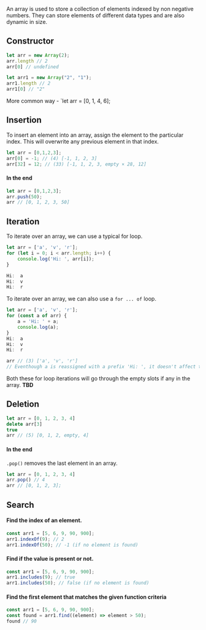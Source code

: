 An array is used to store a collection of elements indexed by non negative numbers. They can store elements of different data types and are also dynamic in size. 
## Constructor
```js
let arr = new Array(2);
arr.length // 2
arr[0] // undefined

let arr1 = new Array("2", "1");
arr1.length // 2
arr1[0] // "2"
```

More common way - `let arr = [0, 1, 4, 6];

## Insertion
To insert an element into an array, assign the element to the particular index. This will overwrite any previous element in that index.
```js
let arr = [0,1,2,3];
arr[0] = -1; // (4) [-1, 1, 2, 3]
arr[32] = 12; // (33) [-1, 1, 2, 3, empty × 28, 12]
```
#### In the end
```js
let arr = [0,1,2,3];
arr.push(50);
arr // [0, 1, 2, 3, 50]
```
## Iteration
To iterate over an array, we can use a typical for loop.
```js
let arr = ['a', 'v', 'r'];
for (let i = 0; i < arr.length; i++) {
    console.log('Hi: ', arr[i]);
}

Hi:  a
Hi:  v
Hi:  r
```

To iterate over an array, we can also use a `for ... of` loop.
```js
let arr = ['a', 'v', 'r'];
for (const a of arr) {
    a = 'Hi: ' + a;
    console.log(a);
}
Hi:  a
Hi:  v
Hi:  r

arr // (3) ['a', 'v', 'r']
// Eventhough a is reassigned with a prefix 'Hi: ', it doesn't affect the arr elements as the a in each iteration is a different variable. 
```
Both these for loop iterations will go through the empty slots if any in the array.
**TBD**
## Deletion
```js
let arr = [0, 1, 2, 3, 4]
delete arr[3]
true
arr // (5) [0, 1, 2, empty, 4]
```
#### In the end
`.pop()` removes the last element in an array.
```js
let arr = [0, 1, 2, 3, 4]
arr.pop() // 4
arr // [0, 1, 2, 3];
```
## Search

#### Find the index of an element.
```js
const arr1 = [5, 6, 9, 90, 900];
arr1.indexOf(9); // 2
arr1.indexOf(50); // -1 (if no element is found)
```
#### Find if the value is present or not.
```js
const arr1 = [5, 6, 9, 90, 900];
arr1.includes(9); // true
arr1.includes(50); // false (if no element is found)
```
#### Find the first element that matches the given function criteria
```js
const arr1 = [5, 6, 9, 90, 900];
const found = arr1.find((element) => element > 50);
found // 90
```